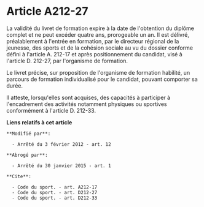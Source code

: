 # Article A212-27

La validité du livret de formation expire à la date de l'obtention du diplôme complet et ne peut excéder quatre ans,
prorogeable un an. Il est délivré, préalablement à l'entrée en formation, par le directeur régional de la jeunesse, des
sports et de la cohésion sociale au vu du dossier conforme défini à l'article A. 212-17 et après positionnement du candidat,
visé à l'article D. 212-27, par l'organisme de formation. 

Le livret précise, sur proposition de l'organisme de formation habilité, un parcours de formation individualisé pour le
candidat, pouvant comporter sa durée. 

Il atteste, lorsqu'elles sont acquises, des capacités à participer à l'encadrement des activités notamment physiques ou
sportives conformément à l'article D. 212-33.

**Liens relatifs à cet article**

	**Modifié par**:

	  - Arrêté du 3 février 2012 - art. 12

	**Abrogé par**:

	  - Arrêté du 30 janvier 2015 - art. 1

	**Cite**:

	  - Code du sport. - art. A212-17
	  - Code du sport. - art. D212-27
	  - Code du sport. - art. D212-33
